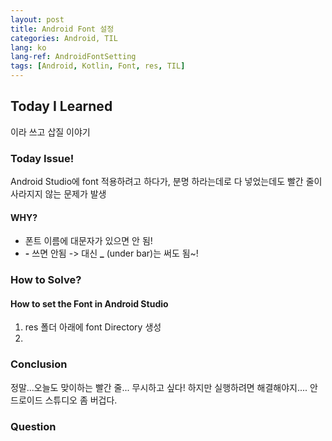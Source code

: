 ```yaml
---
layout: post
title: Android Font 설정
categories: Android, TIL
lang: ko
lang-ref: AndroidFontSetting
tags: [Android, Kotlin, Font, res, TIL]
---
```


## Today I Learned

이라 쓰고 삽질 이야기

### Today Issue!

Android Studio에 font 적용하려고 하다가, 분명 하라는데로 다 넣었는데도 빨간 줄이 사라지지 않는 문제가 발생

#### WHY?

- 폰트 이름에 대문자가 있으면 안 됨!
- **-** 쓰면 안됨 -> 대신 **\_** (under bar)는 써도 됨~!

### How to Solve?

#### How to set the Font in Android Studio

1. res 폴더 아래에 font Directory 생성
2.

### Conclusion

정말...오늘도 맞이하는 빨간 줄...
무시하고 싶다! 하지만 실행하려면 해결해야지....
안드로이드 스튜디오 좀 버겁다.

### Question
